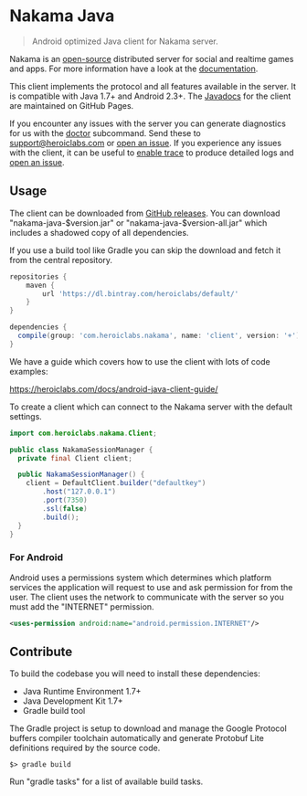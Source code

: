 Nakama Java
===========

> Android optimized Java client for Nakama server.

Nakama is an [open-source](https://github.com/heroiclabs/nakama) distributed server for social and realtime games and apps. For more information have a look at the [documentation](https://heroiclabs.com/docs/).

This client implements the protocol and all features available in the server. It is compatible with Java 1.7+ and Android 2.3+. The [Javadocs](https://heroiclabs.github.io/nakama-java/current/) for the client are maintained on GitHub Pages.

If you encounter any issues with the server you can generate diagnostics for us with the [doctor](https://heroiclabs.com/docs/install-server-cli/#doctor) subcommand. Send these to support@heroiclabs.com or [open an issue](https://github.com/heroiclabs/nakama/issues). If you experience any issues with the client, it can be useful to [enable trace](https://heroiclabs.com/docs/android-java-client-guide/#logs-and-errors) to produce detailed logs and [open an issue](https://github.com/heroiclabs/nakama-java/issues).

## Usage

The client can be downloaded from [GitHub releases](https://github.com/heroiclabs/nakama-java/releases). You can download "nakama-java-$version.jar" or "nakama-java-$version-all.jar" which includes a shadowed copy of all dependencies.

If you use a build tool like Gradle you can skip the download and fetch it from the central repository.

```groovy
repositories {
    maven {
        url 'https://dl.bintray.com/heroiclabs/default/'
    }
}

dependencies {
  compile(group: 'com.heroiclabs.nakama', name: 'client', version: '+')
}
```

We have a guide which covers how to use the client with lots of code examples:

https://heroiclabs.com/docs/android-java-client-guide/

To create a client which can connect to the Nakama server with the default settings.

```java
import com.heroiclabs.nakama.Client;

public class NakamaSessionManager {
  private final Client client;

  public NakamaSessionManager() {
    client = DefaultClient.builder("defaultkey")
        .host("127.0.0.1")
        .port(7350)
        .ssl(false)
        .build();
  }
}
```

### For Android

Android uses a permissions system which determines which platform services the application will request to use and ask permission for from the user. The client uses the network to communicate with the server so you must add the "INTERNET" permission.

```xml
<uses-permission android:name="android.permission.INTERNET"/>
```

## Contribute

To build the codebase you will need to install these dependencies:

* Java Runtime Environment 1.7+
* Java Development Kit 1.7+
* Gradle build tool

The Gradle project is setup to download and manage the Google Protocol buffers compiler toolchain automatically and generate Protobuf Lite definitions required by the source code.

```
$> gradle build
```

Run "gradle tasks" for a list of available build tasks.
